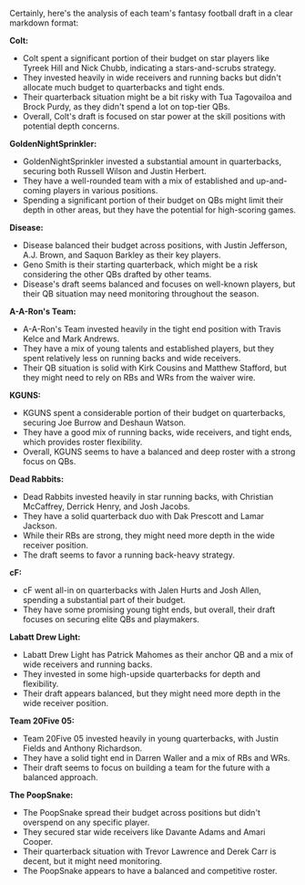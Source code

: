 Certainly, here's the analysis of each team's fantasy football draft in a clear markdown format:

**Colt:**
- Colt spent a significant portion of their budget on star players like Tyreek Hill and Nick Chubb, indicating a stars-and-scrubs strategy.
- They invested heavily in wide receivers and running backs but didn't allocate much budget to quarterbacks and tight ends.
- Their quarterback situation might be a bit risky with Tua Tagovailoa and Brock Purdy, as they didn't spend a lot on top-tier QBs.
- Overall, Colt's draft is focused on star power at the skill positions with potential depth concerns.

**GoldenNightSprinkler:**
- GoldenNightSprinkler invested a substantial amount in quarterbacks, securing both Russell Wilson and Justin Herbert.
- They have a well-rounded team with a mix of established and up-and-coming players in various positions.
- Spending a significant portion of their budget on QBs might limit their depth in other areas, but they have the potential for high-scoring games.

**Disease:**
- Disease balanced their budget across positions, with Justin Jefferson, A.J. Brown, and Saquon Barkley as their key players.
- Geno Smith is their starting quarterback, which might be a risk considering the other QBs drafted by other teams.
- Disease's draft seems balanced and focuses on well-known players, but their QB situation may need monitoring throughout the season.

**A-A-Ron's Team:**
- A-A-Ron's Team invested heavily in the tight end position with Travis Kelce and Mark Andrews.
- They have a mix of young talents and established players, but they spent relatively less on running backs and wide receivers.
- Their QB situation is solid with Kirk Cousins and Matthew Stafford, but they might need to rely on RBs and WRs from the waiver wire.

**KGUNS:**
- KGUNS spent a considerable portion of their budget on quarterbacks, securing Joe Burrow and Deshaun Watson.
- They have a good mix of running backs, wide receivers, and tight ends, which provides roster flexibility.
- Overall, KGUNS seems to have a balanced and deep roster with a strong focus on QBs.

**Dead Rabbits:**
- Dead Rabbits invested heavily in star running backs, with Christian McCaffrey, Derrick Henry, and Josh Jacobs.
- They have a solid quarterback duo with Dak Prescott and Lamar Jackson.
- While their RBs are strong, they might need more depth in the wide receiver position.
- The draft seems to favor a running back-heavy strategy.

**cF:**
- cF went all-in on quarterbacks with Jalen Hurts and Josh Allen, spending a substantial part of their budget.
- They have some promising young tight ends, but overall, their draft focuses on securing elite QBs and playmakers.

**Labatt Drew Light:**
- Labatt Drew Light has Patrick Mahomes as their anchor QB and a mix of wide receivers and running backs.
- They invested in some high-upside quarterbacks for depth and flexibility.
- Their draft appears balanced, but they might need more depth in the wide receiver position.

**Team 20Five 05:**
- Team 20Five 05 invested heavily in young quarterbacks, with Justin Fields and Anthony Richardson.
- They have a solid tight end in Darren Waller and a mix of RBs and WRs.
- Their draft seems to focus on building a team for the future with a balanced approach.

**The PoopSnake:**
- The PoopSnake spread their budget across positions but didn't overspend on any specific player.
- They secured star wide receivers like Davante Adams and Amari Cooper.
- Their quarterback situation with Trevor Lawrence and Derek Carr is decent, but it might need monitoring.
- The PoopSnake appears to have a balanced and competitive roster.
